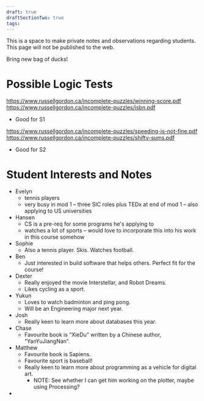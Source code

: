 ```yaml
---
draft: true
draftSectionTwo: true
tags:
---
```

This is a space to make private notes and observations regarding students. This page will not be published to the web.

Bring new bag of ducks!

# Possible Logic Tests

https://www.russellgordon.ca/incomplete-puzzles/winning-score.pdf
https://www.russellgordon.ca/incomplete-puzzles/isbn.pdf

- Good for S1

https://www.russellgordon.ca/incomplete-puzzles/speeding-is-not-fine.pdf
https://www.russellgordon.ca/incomplete-puzzles/shifty-sums.pdf
- Good for S2

# Student Interests and Notes

- Evelyn
	- tennis players
	- very busy in mod 1 – three SIC roles plus TEDx at end of mod 1 – also applying to US universities
- Hansen
	- CS is a pre-req for some programs he's applying to
	- watches a lot of sports – would love to incorporate this into his work in this course somehow
- Sophie
	- Also a tennis player. Skis. Watches football.
- Ben
	- Just interested in build software that helps others. Perfect fit for the course!
- Dexter
	- Really enjoyed the movie Interstellar, and Robot Dreams.
	- Likes cycling as a sport.
- Yukun
	- Loves to watch badminton and ping pong.
	- Will be an Engineering major next year.
- Josh
	- Really keen to learn more about databases this year.
- Chase
	- Favourite book is “XieDu” written by a Chinese author, “YanYuJiangNan”.
- Matthew
	- Favourite book is Sapiens.
	- Favourite sport is baseball!
	- Really keen to learn more about programming as a vehicle for digital art.
		- NOTE: See whether I can get him working on the plotter, maybe using Processing?
- 